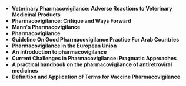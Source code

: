 <ul>
<li><b><a target="_blank" href="https://github.com/manjunath5496/Pharmacovigilance-Books/blob/master/pcv(1).pdf" style="text-decoration:none;">Veterinary Pharmacovigilance: Adverse Reactions to Veterinary Medicinal Products</a></b></li>
                                <li><b><a target="_blank" href="https://github.com/manjunath5496/Pharmacovigilance-Books/blob/master/pcv(2).pdf" style="text-decoration:none;">Pharmacovigilance: Critique and Ways Forward</a></b></li>
                                <li><b><a target="_blank" href="https://github.com/manjunath5496/Pharmacovigilance-Books/blob/master/pcv(3).pdf" style="text-decoration:none;">Mann's Pharmacovigilance</a></b></li>
 <li><b><a target="_blank" href="https://github.com/manjunath5496/Pharmacovigilance-Books/blob/master/pcv(4).pdf" style="text-decoration:none;">Pharmacovigilance </a></b></li>                              
<li><b><a target="_blank" href="https://github.com/manjunath5496/Pharmacovigilance-Books/blob/master/pcv(5).pdf" style="text-decoration:none;">Guideline On Good Pharmacovigilance Practice For Arab Countries </a></b></li>
                                
 <li><b><a target="_blank" href="https://github.com/manjunath5496/Pharmacovigilance-Books/blob/master/pcv(6).pdf" style="text-decoration:none;">Pharmacovigilance in the European Union</a></b></li>
                          
<li><b><a target="_blank" href="https://github.com/manjunath5496/Pharmacovigilance-Books/blob/master/pcv(7).pdf" style="text-decoration:none;">An introduction to pharmacovigilance</a></b></li>
                                <li><b><a target="_blank" href="https://github.com/manjunath5496/Pharmacovigilance-Books/blob/master/pcv(8).pdf" style="text-decoration:none;">Current Challenges in Pharmacovigilance: Pragmatic Approaches</a></b></li>
                                <li><b><a target="_blank" href="https://github.com/manjunath5496/Pharmacovigilance-Books/blob/master/pcv(9).pdf" style="text-decoration:none;">A practical handbook on the pharmacovigilance of antiretroviral medicines</a></b></li>
                                
<li><b><a target="_blank" href="https://github.com/manjunath5496/Pharmacovigilance-Books/blob/master/pcv(10).pdf" style="text-decoration:none;">Definition and Application of Terms for Vaccine Pharmacovigilance</a></b></li>

                    
 
</ul>
